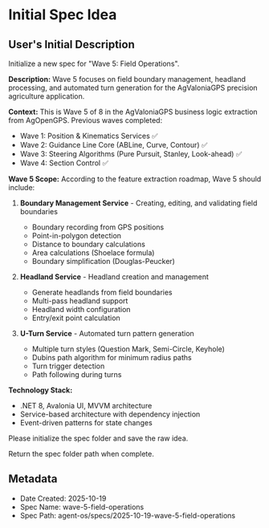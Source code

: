 # Initial Spec Idea

## User's Initial Description
Initialize a new spec for "Wave 5: Field Operations".

**Description:**
Wave 5 focuses on field boundary management, headland processing, and automated turn generation for the AgValoniaGPS precision agriculture application.

**Context:**
This is Wave 5 of 8 in the AgValoniaGPS business logic extraction from AgOpenGPS. Previous waves completed:
- Wave 1: Position & Kinematics Services ✅
- Wave 2: Guidance Line Core (ABLine, Curve, Contour) ✅
- Wave 3: Steering Algorithms (Pure Pursuit, Stanley, Look-ahead) ✅
- Wave 4: Section Control ✅

**Wave 5 Scope:**
According to the feature extraction roadmap, Wave 5 should include:

1. **Boundary Management Service** - Creating, editing, and validating field boundaries
   - Boundary recording from GPS positions
   - Point-in-polygon detection
   - Distance to boundary calculations
   - Area calculations (Shoelace formula)
   - Boundary simplification (Douglas-Peucker)

2. **Headland Service** - Headland creation and management
   - Generate headlands from field boundaries
   - Multi-pass headland support
   - Headland width configuration
   - Entry/exit point calculation

3. **U-Turn Service** - Automated turn pattern generation
   - Multiple turn styles (Question Mark, Semi-Circle, Keyhole)
   - Dubins path algorithm for minimum radius paths
   - Turn trigger detection
   - Path following during turns

**Technology Stack:**
- .NET 8, Avalonia UI, MVVM architecture
- Service-based architecture with dependency injection
- Event-driven patterns for state changes

Please initialize the spec folder and save the raw idea.

Return the spec folder path when complete.

## Metadata
- Date Created: 2025-10-19
- Spec Name: wave-5-field-operations
- Spec Path: agent-os/specs/2025-10-19-wave-5-field-operations
